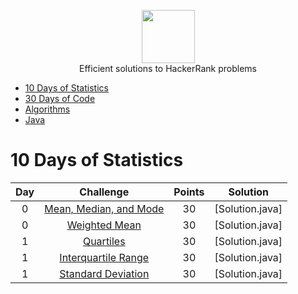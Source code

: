 <p align="center">
    <a href="https://www.hackerrank.com/GIIRRII">
        <img height=85 src="https://d3keuzeb2crhkn.cloudfront.net/hackerrank/assets/styleguide/logo_wordmark-f5c5eb61ab0a154c3ed9eda24d0b9e31.svg">
    </a>
    <br> Efficient solutions to HackerRank problems
</p>

* [10 Days of Statistics](#10-days-of-statistics)
* [30 Days of Code](#30-days-of-code)
* [Algorithms](#algorithms)
* [Java](#java)


# 10 Days of Statistics

| Day |                                                          Challenge                                                         | Points |                                                                                          Solution                                                                                         |
|:---:|:--------------------------------------------------------------------------------------------------------------------------:|:------:|:-----------------------------------------------------------------------------------------------------------------------------------------------------------------------------------------:|
|  0  | [Mean, Median, and Mode](https://www.hackerrank.com/challenges/s10-basic-statistics)                                       |   30   | [Solution.java]
|  0  | [Weighted Mean](https://www.hackerrank.com/challenges/s10-weighted-mean)                                                   |   30   | [Solution.java]
|  1  | [Quartiles](https://www.hackerrank.com/challenges/s10-quartiles)                                                           |   30   | [Solution.java]
|  1  | [Interquartile Range](https://www.hackerrank.com/challenges/s10-interquartile-range)                                       |   30   | [Solution.java]
|  1  | [Standard Deviation](https://www.hackerrank.com/challenges/s10-standard-deviation)                                         |   30   | [Solution.java]
